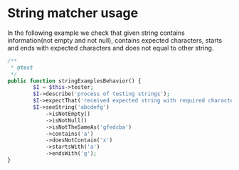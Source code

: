 # String matcher usage

In the following example we check that given string contains information(not empty and not null), contains expected characters, starts and ends with expected characters and does not equal to other string.

```php
/**
 * @test
 */
public function stringExamplesBehavior() {
        $I = $this->tester;
        $I->describe('process of testing strings');
        $I->expectThat('received expected string with required characters');
        $I->seeString('abcdefg')
            ->isNotEmpty()
            ->isNotNull()
            ->isNotTheSameAs('gfedcba')
            ->contains('a')
            ->doesNotContain('x')
            ->startsWith('a')
            ->endsWith('g');
}